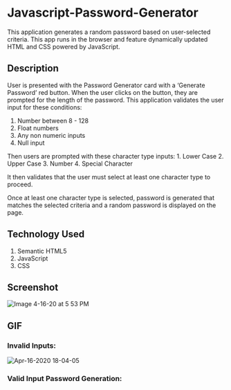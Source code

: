 # Javascript-Password-Generator

This application generates a random password based on user-selected criteria. This app runs in the browser and feature dynamically updated HTML and CSS powered by JavaScript. 


## Description

User is presented with the Password Generator card with a ‘Generate Password’ red button. When the user clicks on the button, they are prompted for the length of the password. This application validates the user input for these conditions:

   1. Number between 8 - 128
   2. Float numbers
   3. Any non numeric inputs
   4. Null input

Then users are prompted with these character type inputs:
    1. Lower Case
    2. Upper Case
    3. Number
    4. Special Character

It then validates that the user must select at least one character type to proceed. 

Once at least one character type is selected, password is generated that matches the selected criteria and a random password is displayed on the page.


## Technology Used
1. Semantic HTML5
2. JavaScript
3. CSS


## Screenshot

![Image 4-16-20 at 5 53 PM](https://user-images.githubusercontent.com/55207625/79520316-52c72580-800b-11ea-9a68-53dc45b722f8.jpeg)

## GIF

### Invalid Inputs:
![Apr-16-2020 18-04-05](https://user-images.githubusercontent.com/55207625/79520994-efd68e00-800c-11ea-8de7-8d9882ab5cd0.gif)



### Valid Input Password Generation:

